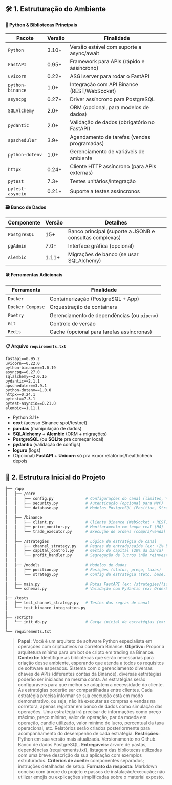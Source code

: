 
## 🛠️ 1. Estruturação do Ambiente

#### **🐍 Python & Bibliotecas Principais**

|Pacote|Versão|Finalidade|
|---|---|---|
|`Python`|3.10+|Versão estável com suporte a async/await|
|`FastAPI`|0.95+|Framework para APIs (rápido e assíncrono)|
|`uvicorn`|0.22+|ASGI server para rodar o FastAPI|
|`python-binance`|1.0+|Integração com API Binance (REST/WebSocket)|
|`asyncpg`|0.27+|Driver assíncrono para PostgreSQL|
|`SQLAlchemy`|2.0+|ORM (opcional, para modelos de dados)|
|`pydantic`|2.0+|Validação de dados (obrigatório no FastAPI)|
|`apscheduler`|3.9+|Agendamento de tarefas (vendas programadas)|
|`python-dotenv`|1.0+|Gerenciamento de variáveis de ambiente|
|`httpx`|0.24+|Cliente HTTP assíncrono (para APIs externas)|
|`pytest`|7.3+|Testes unitários/integração|
|`pytest-asyncio`|0.21+|Suporte a testes assíncronos|

#### **🗃️ Banco de Dados**

|Componente|Versão|Detalhes|
|---|---|---|
|`PostgreSQL`|15+|Banco principal (suporte a JSONB e consultas complexas)|
|`pgAdmin`|7.0+|Interface gráfica (opcional)|
|`Alembic`|1.11+|Migrações de banco (se usar SQLAlchemy)|

#### **🛠️ Ferramentas Adicionais**

|Ferramenta|Finalidade|
|---|---|
|`Docker`|Containerização (PostgreSQL + App)|
|`Docker Compose`|Orquestração de containers|
|`Poetry`|Gerenciamento de dependências (ou `pipenv`)|
|`Git`|Controle de versão|
|`Redis`|Cache (opcional para tarefas assíncronas)|

#### **📋 Arquivo `requirements.txt`**


```text
fastapi==0.95.2
uvicorn==0.22.0
python-binance==1.0.19
asyncpg==0.27.0
sqlalchemy==2.0.15
pydantic==2.1.1
apscheduler==3.9.1
python-dotenv==1.0.0
httpx==0.24.1
pytest==7.3.1
pytest-asyncio==0.21.0
alembic==1.11.1
```

- Python 3.11+
- **ccxt** (acesso Binance spot/testnet)
- **pandas** (manipulação de dados)
- **SQLAlchemy + Alembic** (ORM + migrações)
- **PostgreSQL** (ou **SQLite** pra começar local)
- **pydantic** (validação de configs)
- **loguru** (logs)
- (Opcional) **FastAPI** + **Uvicorn** só pra expor relatórios/healthcheck depois


## 🧱 2. Estrutura Inicial do Projeto

```bash
├── /app
│   ├── /core
│   │   ├── config.py              # Configurações do canal (limites, % alvo)
│   │   ├── security.py            # Autenticação (opcional para MVP)
│   │   └── database.py            # Modelos PostgreSQL (Position, Strategy)
│   │
│   ├── /binance
│   │   ├── client.py              # Cliente Binance (WebSocket + REST)
│   │   ├── price_monitor.py       # Monitoramento em tempo real (H4)
│   │   └── trade_executor.py      # Execução de ordens (compra/venda)
│   │
│   ├── /strategies                # Lógica da estratégia de canal
│   │   ├── channel_strategy.py    # Regras de entrada/saída (ex: +2% base)
│   │   ├── capital_control.py     # Gestão do capital (20% da banca)
│   │   └── profit_handler.py      # Segregação de lucros (não reinveste)
│   │
│   ├── /models                    # Modelos de dados
│   │   ├── position.py            # Posições (status, preço, taxas)
│   │   └── strategy.py            # Config da estratégia (teto, base, %)
│   │
│   ├── main.py                    # Rotas FastAPI (ex: /strategies/{id}/status)
│   └── schemas.py                 # Validação com Pydantic (ex: OrderSchema)
│
├── /tests
│   ├── test_channel_strategy.py   # Testes das regras de canal
│   └── test_binance_integration.py
│
├── /scripts
│   └── init_db.py                 # Carga inicial de estratégias (ex: Canal H4)
│
└── requirements.txt
```



> **Papel:** Você é um arquiteto de software Python especialista em operações com criptoativos na corretora Binance.
> **Objetivo:** Propor a arquitetura mínima para um bot de cripto em trading na Binance.  
> **Contexto:** Identifique as bibliotecas que serão necessárias para criação desse ambiente, esperando que atenda a todos os requisitos de software esperados. Sistema com o gerenciamento diversas chaves de APIs (diferentes contas da Binance), diversas estratégias poderão ser iniciadas na mesma conta. As estratégias serão configuráveis para que melhor se adaptem a necessidade do cliente. As estratégias poderão ser compartilhadas entre clientes. Cada estratégia precisa informar se sua execução está em modo demonstrativo, ou seja, não irá executar as compras e vendas na corretora, apenas registrar em banco de dados como simulação das operações. Uma estratégia irá precisar de informações como preço máximo, preço mínimo, valor de operação, par da moeda em operação, candle utilizado, valor mínimo de lucro, percentual da taxa operacional, etc. Relatórios serão criados posteriormente para acompanhamento do desempenho de cada estratégia. 
> **Restrições:** Python em sua versão mais atualizada. Versionamento no Github. Banco de dados PostgreSQL.
> **Entregáveis:** árvore de pastas, dependências (requirements.txt), listagem das bibliotecas utilizadas com uma breve descrição da sua aplicação com exemplos estruturados.
> **Critérios de aceite:** componentes separados; instruções detalhadas de setup.
> **Formato da resposta:** Markdown conciso com árvore do projeto e passos de instalação/execução; não utilizar emojis ou explicações simplificadas sobre o material exposto.


